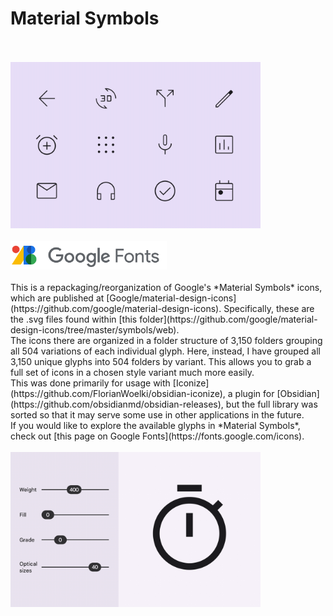 # Material Symbols
<br>
<br>
<img src="/img/weights.gif" alt="An animation showing the available variations of Material Symbols." title="Material Symbols" width="400px" text-align="center">
<br>
<br>
<img src="/img/Google-Fonts.svg" alt="The brand logo for Google Fonts." title="Google Fonts" width="250px" text-align="center">
<br>
<br>
This is a repackaging/reorganization of Google's *Material Symbols* icons, which are published at [Google/material-design-icons](https://github.com/google/material-design-icons). Specifically, these are the .svg files found within [this folder](https://github.com/google/material-design-icons/tree/master/symbols/web).
<br>
The icons there are organized in a folder structure of 3,150 folders grouping all 504 variations of each individual glyph. Here, instead, I have grouped all 3,150 unique glyphs into 504 folders by variant. This allows you to grab a full set of icons in a chosen style variant much more easily.
<br>
This was done primarily for usage with [Iconize](https://github.com/FlorianWoelki/obsidian-iconize), a plugin for [Obsidian](https://github.com/obsidianmd/obsidian-releases), but the full library was sorted so that it may serve some use in other applications in the future.
<br>
If you would like to explore the available glyphs in *Material Symbols*, check out [this page on Google Fonts](https://fonts.google.com/icons).
<br>
<br>
<img src="/img/attributes.gif" alt="An animation showing more variations of Material Symbols." title="Attributes" width="400px" text-align="center">
<br>
<br>
<br>
